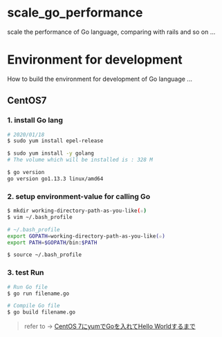 # scale_go_performance
scale the performance of Go language, comparing with rails and so on ...

# Environment for development
How to build the environment for development of Go language ...
## CentOS7
### 1. install Go lang
```bash
# 2020/01/18
$ sudo yum install epel-release

$ sudo yum install -y golang
# The volume which will be installed is : 328 M

$ go version
go version go1.13.3 linux/amd64
```

### 2. setup environment-value for calling Go
```bash
$ mkdir working-directory-path-as-you-like(☆)
$ vim ~/.bash_profile

# ~/.bash_profile
export GOPATH=working-directory-path-as-you-like(☆)
export PATH=$GOPATH/bin:$PATH

$ source ~/.bash_profile
```
### 3. test Run
```bash
# Run Go file
$ go run filename.go

# Compile Go file
$ go build filename.go
```

> refer to -> [CentOS 7にyumでGoを入れてHello Worldするまで](https://qiita.com/nooboolean/items/11805928527aeb576c21)
